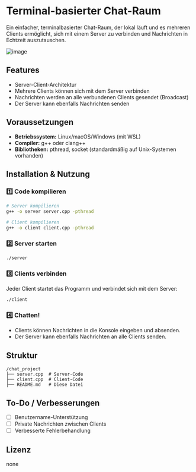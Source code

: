 # Terminal-basierter Chat-Raum

Ein einfacher, terminalbasierter Chat-Raum, der lokal läuft und es mehreren Clients ermöglicht, sich mit einem Server zu verbinden und Nachrichten in Echtzeit auszutauschen.

![image](https://github.com/user-attachments/assets/c49840cf-0789-400c-a26c-4954bd7ff648)

## Features
- Server-Client-Architektur
- Mehrere Clients können sich mit dem Server verbinden
- Nachrichten werden an alle verbundenen Clients gesendet (Broadcast)
- Der Server kann ebenfalls Nachrichten senden

## Voraussetzungen
- **Betriebssystem:** Linux/macOS/Windows (mit WSL)
- **Compiler:** g++ oder clang++
- **Bibliotheken:** pthread, socket (standardmäßig auf Unix-Systemen vorhanden)

## Installation & Nutzung

### 1️⃣ Code kompilieren
```bash
# Server kompilieren
g++ -o server server.cpp -pthread

# Client kompilieren
g++ -o client client.cpp -pthread
```

### 2️⃣ Server starten
```bash
./server
```

### 3️⃣ Clients verbinden
Jeder Client startet das Programm und verbindet sich mit dem Server:
```bash
./client
```

### 4️⃣ Chatten!
- Clients können Nachrichten in die Konsole eingeben und absenden.
- Der Server kann ebenfalls Nachrichten an alle Clients senden.

## Struktur
```
/chat_project
├── server.cpp  # Server-Code
├── client.cpp  # Client-Code
├── README.md   # Diese Datei
```

## To-Do / Verbesserungen
- [ ] Benutzername-Unterstützung
- [ ] Private Nachrichten zwischen Clients
- [ ] Verbesserte Fehlerbehandlung

## Lizenz
none
